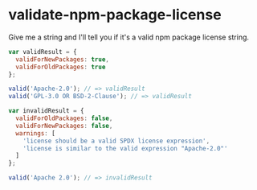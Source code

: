 validate-npm-package-license
============================

Give me a string and I'll tell you if it's a valid npm package license string.

<!-- js var valid = require('./'); -->

```js
var validResult = {
  validForNewPackages: true,
  validForOldPackages: true
};

valid('Apache-2.0'); // => validResult
valid('GPL-3.0 OR BSD-2-Clause'); // => validResult

var invalidResult = {
  validForOldPackages: false,
  validForNewPackages: false,
  warnings: [
    'license should be a valid SPDX license expression',
	'license is similar to the valid expression "Apache-2.0"'
  ]
};

valid('Apache 2.0'); // => invalidResult
```
